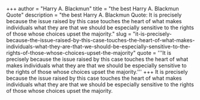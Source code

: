 +++
author = "Harry A. Blackmun"
title = "the best Harry A. Blackmun Quote"
description = "the best Harry A. Blackmun Quote: It is precisely because the issue raised by this case touches the heart of what makes individuals what they are that we should be especially sensitive to the rights of those whose choices upset the majority."
slug = "it-is-precisely-because-the-issue-raised-by-this-case-touches-the-heart-of-what-makes-individuals-what-they-are-that-we-should-be-especially-sensitive-to-the-rights-of-those-whose-choices-upset-the-majority"
quote = '''It is precisely because the issue raised by this case touches the heart of what makes individuals what they are that we should be especially sensitive to the rights of those whose choices upset the majority.'''
+++
It is precisely because the issue raised by this case touches the heart of what makes individuals what they are that we should be especially sensitive to the rights of those whose choices upset the majority.
